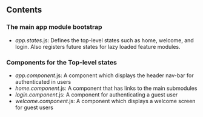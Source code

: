 ## Contents
 
### The main app module bootstrap

- *app.states*.js: Defines the top-level states such as home, welcome, and login.
Also registers future states for lazy loaded feature modules.

### Components for the Top-level states

- *app.component*.js: A component which displays the header nav-bar for authenticated in users
- *home.component*.js: A component that has links to the main submodules
- *login.component*.js: A component for authenticating a guest user
- *welcome.component*.js: A component which displays a welcome screen for guest users
